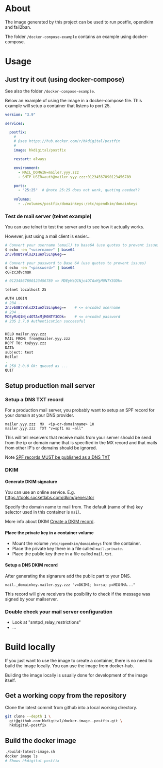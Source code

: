 
# About

The image generated by this project can be used to run postfix, 
opendkim and fail2ban.


The folder `/docker-compose-example` contains an example using docker-compose.

# Usage

## Just try it out (using docker-compose)

See also the folder `/docker-compose-example`.

Below an example of using the image in a docker-compose file. This example will 
setup a container that listens to port 25.

```yaml
version: "3.9"

services:

  postfix:
    #
    # @see https://hub.docker.com/r/hkdigital/postfix
    #
    image: hkdigital/postfix

    restart: always

    environment:
      - MAIL_DOMAIN=mailer.yyy.zzz
      - SMTP_USER=auth@mailer.yyy.zzz:01234567890123456789

    ports:
      - "25:25"  # @note 25:25 does not work, quoting needed!?
                
    volumes:
      - ./volumes/postfix/domainkeys:/etc/opendkim/domainkeys
```

### Test de mail server (telnet example)

You can use telnet to test the server and to see how it actually works.

However, just using a mail client is easier...

```bash
# Convert your username (email) to base64 (use quotes to prevent issues)
$ echo -en "<username>" | base64
ZnJvbUBtYWlsZXIueXl5Lnp6eg==

# Convert your password to Base 64 (use quotes to prevent issues)
$ echo -en "<password>" | base64
cGFzc3dvcmQK

# 01234567890123456789 => MDEyMzQ1Njc4OTAxMjM0NTY3ODk=

telnet localhost 25

AUTH LOGIN
# 234 ..
ZnJvbUBtYWlsZXIueXl5Lnp6eg==    # <= encoded username
# 234 ..
MDEyMzQ1Njc4OTAxMjM0NTY3ODk=    # <= encoded password
# 235 2.7.0 Authentication successful


HELO mailer.yyy.zzz
MAIL FROM: from@mailer.yyy.zzz
RCPT TO: to@yyy.zzz
DATA
subject: test
Hello!
.
# 250 2.0.0 Ok: queued as ...
QUIT
```


## Setup production mail server

### Setup a DNS TXT record

For a production mail server, you probably want to setup an SPF record for your 
domain at your DNS provider.

    mailer.yyy.zzz  MX  <ip-or-domainname> 10
    mailer.yyy.zzz  TXT "v=spf1 mx ~all"    

This will tell receivers that receive mails from your server should be send from the ip or domain name that is specified in the MX record and that mails from other IP's or domains should be ignored.

Note [SPF records MUST be published as a DNS TXT](https://www.rfc-editor.org/rfc/rfc7208#section-3.1)

### DKIM

#### Generate DKIM signature

You can use an online service. E.g. https://tools.socketlabs.com/dkim/generator

Specify the domain name to mail from. The default (name of the) key selector used in this container is `mail`.

More info about DKIM [Create a DKIM record](https://dmarcian.com/create-a-dkim-record/).

#### Place the private key in a container volume

- Mount the volume `/etc/opendkim/domainkeys` from the container.
- Place the private key there in a file called `mail.private`.
- Place the public key there in a file called `mail.txt`.

#### Setup a DNS DKIM record

After generating the signarure add the public part to your DNS.

    mail._domainkey.mailer.yyy.zzz "v=DKIM1; k=rsa; p=MIGfMA..."

This record will give receivers the posibility to check if the message was signed by your mailserver.


### Double check your mail server configuration

- Look at "smtpd_relay_restrictions"
- ...

# Build locally

If you just want to use the image to create a container, there is no need to build the image locally. You can use the image from docker-hub.

Building the image locally is usually done for development of the image itself.

## Get a working copy from the repository

Clone the latest commit from github into a local working directory.

```bash
git clone --depth 1 \
  git@github.com:hkdigital/docker-image--postfix.git \
  hkdigital-postfix
```

## Build the docker image

```bash
./build-latest-image.sh
docker image ls
# Shows hkdigital-postfix
```
